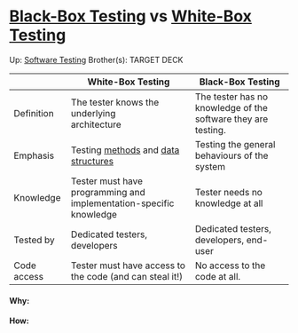 # [Black-Box Testing](black-box_testing) vs [White-Box Testing](white-box_testing)

Up: [Software Testing](software_testing)
Brother(s):
TARGET DECK



|             | White-Box  Testing                                                 | Black-Box Testing                                             |
| ----------- | ------------------------------------------------------------------ | ------------------------------------------------------------- |
| Definition  | The tester knows the underlying<br>architecture                    | The tester has no knowledge of the software they are testing. |
| Emphasis    | Testing [methods](methods) and [data structures](data_structures)                        | Testing the general behaviours of the system                  |
| Knowledge   | Tester must have programming and implementation-specific knowledge | Tester needs no knowledge at all                              |
| Tested by   | Dedicated testers, developers                                      | Dedicated testers, developers, end-user                       |
| Code access | Tester must have access to the code (and can steal it!)            | No access to the code at all.                                 |




































#### Why:
#### How:









